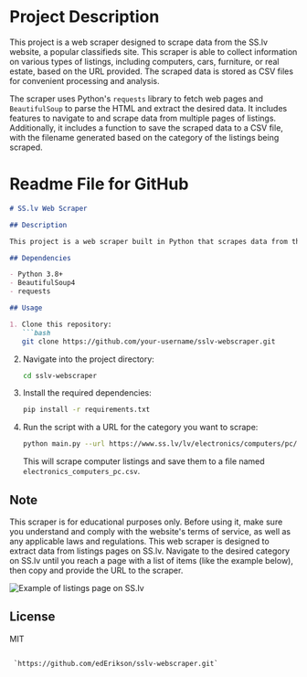 # Project Description

This project is a web scraper designed to scrape data from the SS.lv website, a popular classifieds site. This scraper is able to collect information on various types of listings, including computers, cars, furniture, or real estate, based on the URL provided. The scraped data is stored as CSV files for convenient processing and analysis.

The scraper uses Python's `requests` library to fetch web pages and `BeautifulSoup` to parse the HTML and extract the desired data. It includes features to navigate to and scrape data from multiple pages of listings. Additionally, it includes a function to save the scraped data to a CSV file, with the filename generated based on the category of the listings being scraped.

# Readme File for GitHub

```markdown
# SS.lv Web Scraper

## Description

This project is a web scraper built in Python that scrapes data from the SS.lv website, a popular classifieds site. The scraper can fetch details from multiple categories of listings like computers, cars, furniture, real estate, etc. based on the URL provided. The scraped data is then saved in CSV format for further processing and analysis.

## Dependencies

- Python 3.8+
- BeautifulSoup4
- requests

## Usage

1. Clone this repository:
   ```bash
   git clone https://github.com/your-username/sslv-webscraper.git
   ```
2. Navigate into the project directory:
   ```bash
   cd sslv-webscraper
   ```
3. Install the required dependencies:
   ```bash
   pip install -r requirements.txt
   ```
4. Run the script with a URL for the category you want to scrape:
   ```bash
   python main.py --url https://www.ss.lv/lv/electronics/computers/pc/
   ```
   This will scrape computer listings and save them to a file named `electronics_computers_pc.csv`.

## Note

This scraper is for educational purposes only. Before using it, make sure you understand and comply with the website's terms of service, as well as any applicable laws and regulations.
This web scraper is designed to extract data from listings pages on SS.lv. Navigate to the desired category on SS.lv until you reach a page with a list of items (like the example below), then copy and provide the URL to the scraper.

![Example of listings page on SS.lv](https://github.com/edErikson/sslv-universal-scraper/assets/38958077/e811cb94-d703-4dd4-bd71-994be4ade670)


## License

MIT
```

 `https://github.com/edErikson/sslv-webscraper.git`
